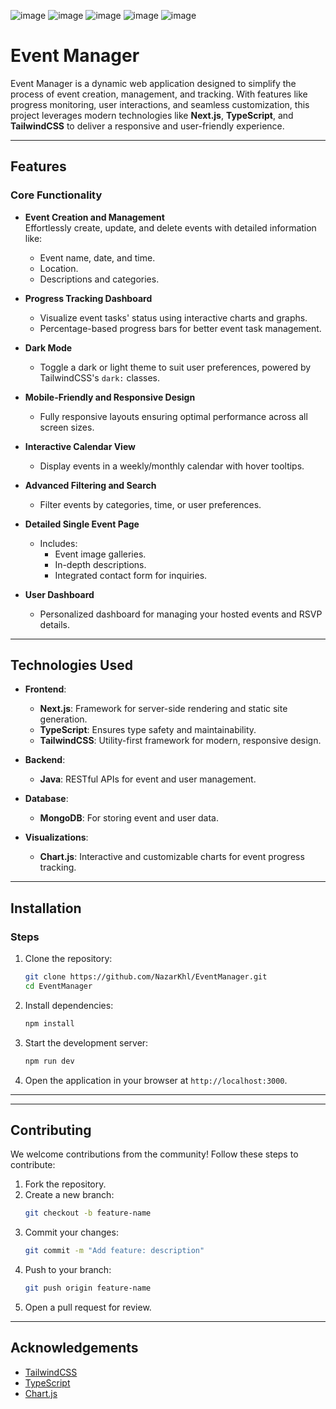 ![image](https://github.com/user-attachments/assets/3c1611a8-86f6-4b69-aa99-adbdf8423b6d)
![image](https://github.com/user-attachments/assets/a8405ecc-0a1d-476a-ab7f-8ca8cc8633ac)
![image](https://github.com/user-attachments/assets/e4547e41-521b-4291-954f-c1917fc74f60)
![image](https://github.com/user-attachments/assets/3b62c801-f65f-40e0-82c7-fb885048d890)
![image](https://github.com/user-attachments/assets/e335b1b7-2b5b-47f0-bb20-0fef0c71adae)

# Event Manager  

Event Manager is a dynamic web application designed to simplify the process of event creation, management, and tracking. With features like progress monitoring, user interactions, and seamless customization, this project leverages modern technologies like **Next.js**, **TypeScript**, and **TailwindCSS** to deliver a responsive and user-friendly experience.  

---

## Features  

### Core Functionality  
- **Event Creation and Management**  
  Effortlessly create, update, and delete events with detailed information like:  
  - Event name, date, and time.  
  - Location.  
  - Descriptions and categories.  

- **Progress Tracking Dashboard**  
  - Visualize event tasks' status using interactive charts and graphs.  
  - Percentage-based progress bars for better event task management.  

- **Dark Mode**  
  - Toggle a dark or light theme to suit user preferences, powered by TailwindCSS's `dark:` classes.  

- **Mobile-Friendly and Responsive Design**  
  - Fully responsive layouts ensuring optimal performance across all screen sizes.  

- **Interactive Calendar View**  
  - Display events in a weekly/monthly calendar with hover tooltips.  

- **Advanced Filtering and Search**  
  - Filter events by categories, time, or user preferences.  

- **Detailed Single Event Page**  
  - Includes:  
    - Event image galleries.  
    - In-depth descriptions.  
    - Integrated contact form for inquiries.  

- **User Dashboard**  
  - Personalized dashboard for managing your hosted events and RSVP details.  

---

## Technologies Used  

- **Frontend**:  
  - **Next.js**: Framework for server-side rendering and static site generation.  
  - **TypeScript**: Ensures type safety and maintainability.  
  - **TailwindCSS**: Utility-first framework for modern, responsive design.  

- **Backend**:  
  - **Java**: RESTful APIs for event and user management.  

- **Database**:  
  - **MongoDB**: For storing event and user data.  

- **Visualizations**:  
  - **Chart.js**: Interactive and customizable charts for event progress tracking.  

---

## Installation  

### Steps  
1. Clone the repository:  
   ```bash  
   git clone https://github.com/NazarKhl/EventManager.git  
   cd EventManager  
   ```  

2. Install dependencies:  
   ```bash  
   npm install  
   ```  

3. Start the development server:  
   ```bash  
   npm run dev  
   ```  

4. Open the application in your browser at `http://localhost:3000`.  

--- 

---

## Contributing  

We welcome contributions from the community! Follow these steps to contribute:  

1. Fork the repository.  
2. Create a new branch:  
   ```bash  
   git checkout -b feature-name  
   ```  
3. Commit your changes:  
   ```bash  
   git commit -m "Add feature: description"  
   ```  
4. Push to your branch:  
   ```bash  
   git push origin feature-name  
   ```  
5. Open a pull request for review.  

---

## Acknowledgements  

- [TailwindCSS](https://tailwindcss.com/)  
- [TypeScript](https://www.typescriptlang.org/)  
- [Chart.js](https://www.chartjs.org/)  

